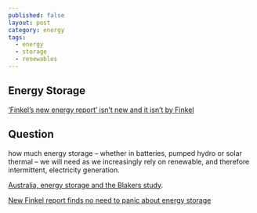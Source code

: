 ```yaml
---
published: false
layout: post
category: energy
tags:
  - energy
  - storage
  - renewables
---
```

## Energy Storage


[‘Finkel’s new energy report’ isn’t new and it isn’t by Finkel](https://theconversation.com/finkels-new-energy-report-isnt-new-and-it-isnt-by-finkel-87763)

## Question

how much energy storage – whether in batteries, pumped hydro or solar thermal – we will need as we increasingly rely on renewable, and therefore intermittent, electricity generation.

[Australia, energy storage and the Blakers study](http://euanmearns.com/australia-energy-storage-and-the-blakers-study/).



[New Finkel report finds no need to panic about energy storage](http://reneweconomy.com.au/new-finkel-report-finds-no-need-to-panic-about-energy-storage-42755/)
